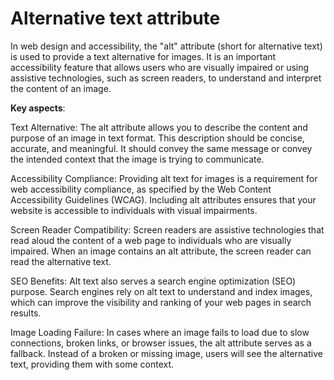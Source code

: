 # Alternative text attribute

In web design and accessibility, the "alt" attribute (short for alternative text) is used to provide a text alternative for images. It is an important accessibility feature that allows users who are visually impaired or using assistive technologies, such as screen readers, to understand and interpret the content of an image.

**Key aspects**:

Text Alternative: The alt attribute allows you to describe the content and purpose of an image in text format. This description should be concise, accurate, and meaningful. It should convey the same message or convey the intended context that the image is trying to communicate.

Accessibility Compliance: Providing alt text for images is a requirement for web accessibility compliance, as specified by the Web Content Accessibility Guidelines (WCAG). Including alt attributes ensures that your website is accessible to individuals with visual impairments.

Screen Reader Compatibility: Screen readers are assistive technologies that read aloud the content of a web page to individuals who are visually impaired. When an image contains an alt attribute, the screen reader can read the alternative text.

SEO Benefits: Alt text also serves a search engine optimization (SEO) purpose. Search engines rely on alt text to understand and index images, which can improve the visibility and ranking of your web pages in search results.

Image Loading Failure: In cases where an image fails to load due to slow connections, broken links, or browser issues, the alt attribute serves as a fallback. Instead of a broken or missing image, users will see the alternative text, providing them with some context.
